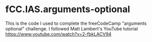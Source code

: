 # fCC.IAS.arguments-optional
This is the code I used to complete the freeCodeCamp "arguments optional" challenge. I followed Matt Lambert's YouTube tutorial https://www.youtube.com/watch?v=2-fbkLACV94
